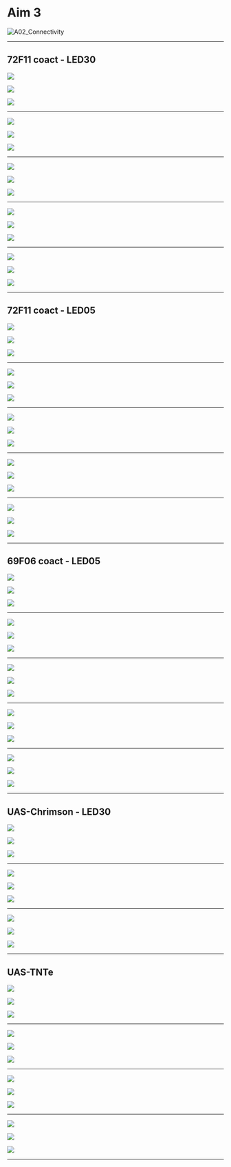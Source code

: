 # Aim 3

![A02_Connectivity](/home/alastair/OneDrive/projects/Thesis/A02_Connectivity.svg)

***

## 72F11 coact - LED30

![](/home/alastair/OneDrive/projects/JAABA_featExtract/figures/20181128_20181130@UAS_Chrimson_attp18_72F11@r_LED30_30s2x15s30s#n#n#n@x41/816n-817n-ttp2/timeseries_rolls.svg)

![](/home/alastair/OneDrive/projects/JAABA_featExtract/figures/20181128_20181130@UAS_Chrimson_attp18_72F11@r_LED30_30s2x15s30s#n#n#n@x41/1792-ttp2/timeseries_rolls.svg)

![](/home/alastair/OneDrive/projects/JAABA_featExtract/figures/20181128_20181130@UAS_Chrimson_attp18_72F11@r_LED30_30s2x15s30s#n#n#n@x41/2175-4189-ttp2/timeseries_rolls.svg)

***

![](/home/alastair/OneDrive/projects/JAABA_featExtract/figures/20181128_20181130@UAS_Chrimson_attp18_72F11@r_LED30_30s2x15s30s#n#n#n@x41/816n-817n-ttp2/timeseries_crabspeed_norm.svg)

![](/home/alastair/OneDrive/projects/JAABA_featExtract/figures/20181128_20181130@UAS_Chrimson_attp18_72F11@r_LED30_30s2x15s30s#n#n#n@x41/1792-ttp2/timeseries_crabspeed_norm.svg)

![](/home/alastair/OneDrive/projects/JAABA_featExtract/figures/20181128_20181130@UAS_Chrimson_attp18_72F11@r_LED30_30s2x15s30s#n#n#n@x41/2175-4189-ttp2/timeseries_crabspeed_norm.svg)

***

![](/home/alastair/OneDrive/projects/JAABA_featExtract/figures/20181128_20181130@UAS_Chrimson_attp18_72F11@r_LED30_30s2x15s30s#n#n#n@x41/816n-817n-ttp2/timeseries_crabspeed_diff.svg)

![](/home/alastair/OneDrive/projects/JAABA_featExtract/figures/20181128_20181130@UAS_Chrimson_attp18_72F11@r_LED30_30s2x15s30s#n#n#n@x41/1792-ttp2/timeseries_crabspeed_diff.svg)

![](/home/alastair/OneDrive/projects/JAABA_featExtract/figures/20181128_20181130@UAS_Chrimson_attp18_72F11@r_LED30_30s2x15s30s#n#n#n@x41/2175-4189-ttp2/timeseries_crabspeed_diff.svg)

***

![](/home/alastair/OneDrive/projects/JAABA_featExtract/figures/20181128_20181130@UAS_Chrimson_attp18_72F11@r_LED30_30s2x15s30s#n#n#n@x41/816n-817n-ttp2/timeseries_curve_norm.svg)

![](/home/alastair/OneDrive/projects/JAABA_featExtract/figures/20181128_20181130@UAS_Chrimson_attp18_72F11@r_LED30_30s2x15s30s#n#n#n@x41/1792-ttp2/timeseries_curve_norm.svg)

![](/home/alastair/OneDrive/projects/JAABA_featExtract/figures/20181128_20181130@UAS_Chrimson_attp18_72F11@r_LED30_30s2x15s30s#n#n#n@x41/2175-4189-ttp2/timeseries_curve_norm.svg)

***

![](/home/alastair/OneDrive/projects/JAABA_featExtract/figures/20181128_20181130@UAS_Chrimson_attp18_72F11@r_LED30_30s2x15s30s#n#n#n@x41/816n-817n-ttp2/timeseries_curve_diff.svg)

![](/home/alastair/OneDrive/projects/JAABA_featExtract/figures/20181128_20181130@UAS_Chrimson_attp18_72F11@r_LED30_30s2x15s30s#n#n#n@x41/1792-ttp2/timeseries_curve_diff.svg)

![](/home/alastair/OneDrive/projects/JAABA_featExtract/figures/20181128_20181130@UAS_Chrimson_attp18_72F11@r_LED30_30s2x15s30s#n#n#n@x41/2175-4189-ttp2/timeseries_curve_diff.svg)

***

## 72F11 coact - LED05

![](/home/alastair/OneDrive/projects/JAABA_featExtract/figures/20190422_20190531@UAS_Chrimson_attp18_72F11@r_LED05_30s2x15s30s#n#n#n@x57/1816-816n-817n-ttp2/timeseries_rolls.svg)

![](/home/alastair/OneDrive/projects/JAABA_featExtract/figures/20190422_20190531@UAS_Chrimson_attp18_72F11@r_LED05_30s2x15s30s#n#n#n@x57/1792-ttp2/timeseries_rolls.svg)

![](/home/alastair/OneDrive/projects/JAABA_featExtract/figures/20190422_20190531@UAS_Chrimson_attp18_72F11@r_LED05_30s2x15s30s#n#n#n@x57/2175-4189-ttp2/timeseries_rolls.svg)

***

![](/home/alastair/OneDrive/projects/JAABA_featExtract/figures/20190422_20190531@UAS_Chrimson_attp18_72F11@r_LED05_30s2x15s30s#n#n#n@x57/1816-816n-817n-ttp2/timeseries_crabspeed_norm.svg)

![](/home/alastair/OneDrive/projects/JAABA_featExtract/figures/20190422_20190531@UAS_Chrimson_attp18_72F11@r_LED05_30s2x15s30s#n#n#n@x57/1792-ttp2/timeseries_crabspeed_norm.svg)

![](/home/alastair/OneDrive/projects/JAABA_featExtract/figures/20190422_20190531@UAS_Chrimson_attp18_72F11@r_LED05_30s2x15s30s#n#n#n@x57/2175-4189-ttp2/timeseries_crabspeed_norm.svg)

***

![](/home/alastair/OneDrive/projects/JAABA_featExtract/figures/20190422_20190531@UAS_Chrimson_attp18_72F11@r_LED05_30s2x15s30s#n#n#n@x57/1816-816n-817n-ttp2/timeseries_crabspeed_diff.svg)

![](/home/alastair/OneDrive/projects/JAABA_featExtract/figures/20190422_20190531@UAS_Chrimson_attp18_72F11@r_LED05_30s2x15s30s#n#n#n@x57/1792-ttp2/timeseries_crabspeed_diff.svg)

![](/home/alastair/OneDrive/projects/JAABA_featExtract/figures/20190422_20190531@UAS_Chrimson_attp18_72F11@r_LED05_30s2x15s30s#n#n#n@x57/2175-4189-ttp2/timeseries_crabspeed_diff.svg)

***

![](/home/alastair/OneDrive/projects/JAABA_featExtract/figures/20190422_20190531@UAS_Chrimson_attp18_72F11@r_LED05_30s2x15s30s#n#n#n@x57/1816-816n-817n-ttp2/timeseries_curve_norm.svg)

![](/home/alastair/OneDrive/projects/JAABA_featExtract/figures/20190422_20190531@UAS_Chrimson_attp18_72F11@r_LED05_30s2x15s30s#n#n#n@x57/1792-ttp2/timeseries_curve_norm.svg)

![](/home/alastair/OneDrive/projects/JAABA_featExtract/figures/20190422_20190531@UAS_Chrimson_attp18_72F11@r_LED05_30s2x15s30s#n#n#n@x57/2175-4189-ttp2/timeseries_curve_norm.svg)

***

![](/home/alastair/OneDrive/projects/JAABA_featExtract/figures/20190422_20190531@UAS_Chrimson_attp18_72F11@r_LED05_30s2x15s30s#n#n#n@x57/1816-816n-817n-ttp2/timeseries_curve_diff.svg)

![](/home/alastair/OneDrive/projects/JAABA_featExtract/figures/20190422_20190531@UAS_Chrimson_attp18_72F11@r_LED05_30s2x15s30s#n#n#n@x57/1792-ttp2/timeseries_curve_diff.svg)

![](/home/alastair/OneDrive/projects/JAABA_featExtract/figures/20190422_20190531@UAS_Chrimson_attp18_72F11@r_LED05_30s2x15s30s#n#n#n@x57/2175-4189-ttp2/timeseries_curve_diff.svg)

***

## 69F06 coact - LED05

![](/home/alastair/OneDrive/projects/JAABA_featExtract/figures/20190803_20190830@UAS_Chrimson_attp18_69F06@r_LED05_30s2x15s30s#n#n#n@x71/816n-817n-ttp2/timeseries_rolls.svg)

![](/home/alastair/OneDrive/projects/JAABA_featExtract/figures/20190803_20190830@UAS_Chrimson_attp18_69F06@r_LED05_30s2x15s30s#n#n#n@x71/2175-4189-ttp2/timeseries_rolls.svg)

![](/home/alastair/OneDrive/projects/JAABA_featExtract/figures/20190803_20190830@UAS_Chrimson_attp18_69F06@r_LED05_30s2x15s30s#n#n#n@x71/1792-ttp2/timeseries_rolls.svg)

***

![](/home/alastair/OneDrive/projects/JAABA_featExtract/figures/20190803_20190830@UAS_Chrimson_attp18_69F06@r_LED05_30s2x15s30s#n#n#n@x71/816n-817n-ttp2/timeseries_crabspeed_norm.svg)

![](/home/alastair/OneDrive/projects/JAABA_featExtract/figures/20190803_20190830@UAS_Chrimson_attp18_69F06@r_LED05_30s2x15s30s#n#n#n@x71/2175-4189-ttp2/timeseries_crabspeed_norm.svg)

![](/home/alastair/OneDrive/projects/JAABA_featExtract/figures/20190803_20190830@UAS_Chrimson_attp18_69F06@r_LED05_30s2x15s30s#n#n#n@x71/1792-ttp2/timeseries_crabspeed_norm.svg)

***

![](/home/alastair/OneDrive/projects/JAABA_featExtract/figures/20190803_20190830@UAS_Chrimson_attp18_69F06@r_LED05_30s2x15s30s#n#n#n@x71/816n-817n-ttp2/timeseries_crabspeed_diff.svg)

![](/home/alastair/OneDrive/projects/JAABA_featExtract/figures/20190803_20190830@UAS_Chrimson_attp18_69F06@r_LED05_30s2x15s30s#n#n#n@x71/2175-4189-ttp2/timeseries_crabspeed_diff.svg)

![](/home/alastair/OneDrive/projects/JAABA_featExtract/figures/20190803_20190830@UAS_Chrimson_attp18_69F06@r_LED05_30s2x15s30s#n#n#n@x71/1792-ttp2/timeseries_crabspeed_diff.svg)

***

![](/home/alastair/OneDrive/projects/JAABA_featExtract/figures/20190803_20190830@UAS_Chrimson_attp18_69F06@r_LED05_30s2x15s30s#n#n#n@x71/816n-817n-ttp2/timeseries_curve_norm.svg)

![](/home/alastair/OneDrive/projects/JAABA_featExtract/figures/20190803_20190830@UAS_Chrimson_attp18_69F06@r_LED05_30s2x15s30s#n#n#n@x71/2175-4189-ttp2/timeseries_curve_norm.svg)

![](/home/alastair/OneDrive/projects/JAABA_featExtract/figures/20190803_20190830@UAS_Chrimson_attp18_69F06@r_LED05_30s2x15s30s#n#n#n@x71/1792-ttp2/timeseries_curve_norm.svg)

***

![](/home/alastair/OneDrive/projects/JAABA_featExtract/figures/20190803_20190830@UAS_Chrimson_attp18_69F06@r_LED05_30s2x15s30s#n#n#n@x71/816n-817n-ttp2/timeseries_curve_diff.svg)

![](/home/alastair/OneDrive/projects/JAABA_featExtract/figures/20190803_20190830@UAS_Chrimson_attp18_69F06@r_LED05_30s2x15s30s#n#n#n@x71/2175-4189-ttp2/timeseries_curve_diff.svg)

![](/home/alastair/OneDrive/projects/JAABA_featExtract/figures/20190803_20190830@UAS_Chrimson_attp18_69F06@r_LED05_30s2x15s30s#n#n#n@x71/1792-ttp2/timeseries_curve_diff.svg)

***

## UAS-Chrimson - LED30

![](/home/alastair/OneDrive/projects/JAABA_featExtract/figures/20181201_20181203@UAS_Chrimson@r_LED30_30s2x15s30s#n#n#n@x43/816n-817n-ttp2/timeseries_curve_norm.svg)

![](/home/alastair/OneDrive/projects/JAABA_featExtract/figures/20181201_20181203@UAS_Chrimson@r_LED30_30s2x15s30s#n#n#n@x43/2175-4189-ttp2/timeseries_curve_norm.svg)

![](/home/alastair/OneDrive/projects/JAABA_featExtract/figures/20181201_20181203@UAS_Chrimson@r_LED30_30s2x15s30s#n#n#n@x43/1792-ttp2/timeseries_curve_norm.svg)

***

![](/home/alastair/OneDrive/projects/JAABA_featExtract/figures/20181201_20181203@UAS_Chrimson@r_LED30_30s2x15s30s#n#n#n@x43/816n-817n-ttp2/timeseries_curve_diff.svg)

![](/home/alastair/OneDrive/projects/JAABA_featExtract/figures/20181201_20181203@UAS_Chrimson@r_LED30_30s2x15s30s#n#n#n@x43/2175-4189-ttp2/timeseries_curve_diff.svg)

![](/home/alastair/OneDrive/projects/JAABA_featExtract/figures/20181201_20181203@UAS_Chrimson@r_LED30_30s2x15s30s#n#n#n@x43/1792-ttp2/timeseries_curve_diff.svg)

***

![](/home/alastair/OneDrive/projects/JAABA_featExtract/figures/20181201_20181203@UAS_Chrimson@r_LED30_30s2x15s30s#n#n#n@x43/816n-817n-ttp2/timeseries_speeddiff_norm.svg)

![](/home/alastair/OneDrive/projects/JAABA_featExtract/figures/20181201_20181203@UAS_Chrimson@r_LED30_30s2x15s30s#n#n#n@x43/2175-4189-ttp2/timeseries_speeddiff_norm.svg)

![](/home/alastair/OneDrive/projects/JAABA_featExtract/figures/20181201_20181203@UAS_Chrimson@r_LED30_30s2x15s30s#n#n#n@x43/1792-ttp2/timeseries_speeddiff_norm.svg)

***

## UAS-TNTe

![](/home/alastair/OneDrive/projects/JAABA_featExtract/figures/20181219_20181221@UAS_TNTe@i_1000hzV1_30s2x15s30s#n#n#n@x48/816n-817n-ttp2/timeseries_peran.svg)

![](/home/alastair/OneDrive/projects/JAABA_featExtract/figures/20181219_20181221@UAS_TNTe@i_1000hzV1_30s2x15s30s#n#n#n@x48/1792-ttp2/timeseries_peran.svg)

![](/home/alastair/OneDrive/projects/JAABA_featExtract/figures/20181219_20181221@UAS_TNTe@i_1000hzV1_30s2x15s30s#n#n#n@x48/2175-4189-ttp2/timeseries_peran.svg)

***

![](/home/alastair/OneDrive/projects/JAABA_featExtract/figures/20181219_20181221@UAS_TNTe@i_1000hzV1_30s2x15s30s#n#n#n@x48/816n-817n-ttp2/timeseries_speeddiff_norm.svg)

![](/home/alastair/OneDrive/projects/JAABA_featExtract/figures/20181219_20181221@UAS_TNTe@i_1000hzV1_30s2x15s30s#n#n#n@x48/1792-ttp2/timeseries_speeddiff_norm.svg)

![](/home/alastair/OneDrive/projects/JAABA_featExtract/figures/20181219_20181221@UAS_TNTe@i_1000hzV1_30s2x15s30s#n#n#n@x48/2175-4189-ttp2/timeseries_speeddiff_norm.svg)

***

![](/home/alastair/OneDrive/projects/JAABA_featExtract/figures/20181219_20181221@UAS_TNTe@i_1000hzV1_30s2x15s30s#n#n#n@x48/816n-817n-ttp2/timeseries_curve_norm.svg)

![](/home/alastair/OneDrive/projects/JAABA_featExtract/figures/20181219_20181221@UAS_TNTe@i_1000hzV1_30s2x15s30s#n#n#n@x48/1792-ttp2/timeseries_curve_norm.svg)

![](/home/alastair/OneDrive/projects/JAABA_featExtract/figures/20181219_20181221@UAS_TNTe@i_1000hzV1_30s2x15s30s#n#n#n@x48/2175-4189-ttp2/timeseries_curve_norm.svg)

***

![](/home/alastair/OneDrive/projects/JAABA_featExtract/figures/20181219_20181221@UAS_TNTe@i_1000hzV1_30s2x15s30s#n#n#n@x48/816n-817n-ttp2/timeseries_turns.svg)

![](/home/alastair/OneDrive/projects/JAABA_featExtract/figures/20181219_20181221@UAS_TNTe@i_1000hzV1_30s2x15s30s#n#n#n@x48/1792-ttp2/timeseries_turns.svg)

![](/home/alastair/OneDrive/projects/JAABA_featExtract/figures/20181219_20181221@UAS_TNTe@i_1000hzV1_30s2x15s30s#n#n#n@x48/2175-4189-ttp2/timeseries_turns.svg)

***
